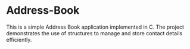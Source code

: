 # Address-Book
This is a simple Address Book application implemented in C. The project demonstrates the use of structures to manage and store contact details efficiently.

